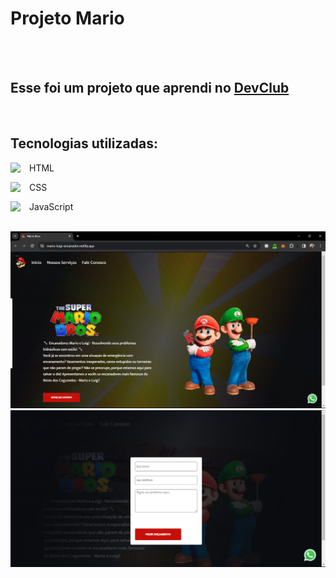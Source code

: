 <h1>Projeto Mario</h1>
<br>
<br>
<h2>Esse foi um projeto que aprendi no <a href="https://rodolfomori.com.br/devclub" target="_blank">DevClub</a></h2>
<br> 
<h2>Tecnologias utilizadas:</h2>
<div style="display: inline_block">
<p>HTML<img  align="left" width="30px" src="https://cdn.jsdelivr.net/npm/simple-icons@3.13.0/icons/html5.svg"></p>
<p>CSS<img align="left" width="30px" src="https://cdn.jsdelivr.net/npm/simple-icons@3.13.0/icons/css3.svg"></p>
<p>JavaScript<img align="left" width="30px" src="https://cdn.jsdelivr.net/npm/simple-icons@3.13.0/icons/javascript.svg"></p>
</div>
<br>
<img src="https://github.com/luisafalquetoz/projeto-mario/blob/main/site%20mario%20pc.png?raw=true"> 
<img src="https://github.com/luisafalquetoz/projeto-mario/blob/main/site%20mario%20form%20pc.png?raw=true"> 

